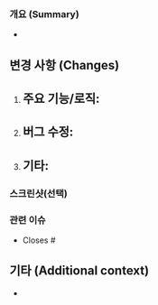 ### 개요 (Summary)

-

## 변경 사항 (Changes)

1. ## 주요 기능/로직:
2. ## 버그 수정:
3. ## 기타:

### 스크린샷(선택)

### 관련 이슈

- Closes #

## 기타 (Additional context)

-

